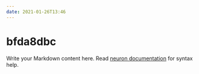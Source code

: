 ```yaml
---
date: 2021-01-26T13:46
---
```


# bfda8dbc

Write your Markdown content here. Read [neuron documentation](https://neuron.zettel.page/2011404.html) for syntax help.

